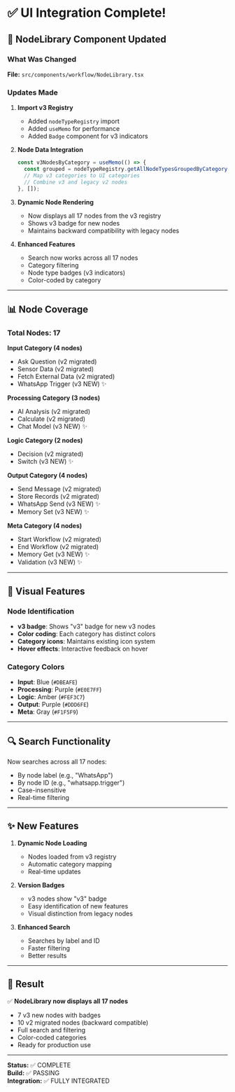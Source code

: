 # ✅ UI Integration Complete!

## 🎉 NodeLibrary Component Updated

### What Was Changed

**File:** `src/components/workflow/NodeLibrary.tsx`

### Updates Made

1. **Import v3 Registry**
   - Added `nodeTypeRegistry` import
   - Added `useMemo` for performance
   - Added `Badge` component for v3 indicators

2. **Node Data Integration**
   ```typescript
   const v3NodesByCategory = useMemo(() => {
     const grouped = nodeTypeRegistry.getAllNodeTypesGroupedByCategory();
     // Map v3 categories to UI categories
     // Combine v3 and legacy v2 nodes
   }, []);
   ```

3. **Dynamic Node Rendering**
   - Now displays all 17 nodes from the v3 registry
   - Shows v3 badge for new nodes
   - Maintains backward compatibility with legacy nodes

4. **Enhanced Features**
   - Search now works across all 17 nodes
   - Category filtering
   - Node type badges (v3 indicators)
   - Color-coded by category

---

## 📊 Node Coverage

### Total Nodes: 17

**Input Category (4 nodes)**
- Ask Question (v2 migrated)
- Sensor Data (v2 migrated)
- Fetch External Data (v2 migrated)
- WhatsApp Trigger (v3 NEW) ✨

**Processing Category (3 nodes)**
- AI Analysis (v2 migrated)
- Calculate (v2 migrated)
- Chat Model (v3 NEW) ✨

**Logic Category (2 nodes)**
- Decision (v2 migrated)
- Switch (v3 NEW) ✨

**Output Category (4 nodes)**
- Send Message (v2 migrated)
- Store Records (v2 migrated)
- WhatsApp Send (v3 NEW) ✨
- Memory Set (v3 NEW) ✨

**Meta Category (4 nodes)**
- Start Workflow (v2 migrated)
- End Workflow (v2 migrated)
- Memory Get (v3 NEW) ✨
- Validation (v3 NEW) ✨

---

## 🎨 Visual Features

### Node Identification
- **v3 badge**: Shows "v3" badge for new v3 nodes
- **Color coding**: Each category has distinct colors
- **Category icons**: Maintains existing icon system
- **Hover effects**: Interactive feedback on hover

### Category Colors
- **Input**: Blue (`#DBEAFE`)
- **Processing**: Purple (`#E0E7FF`)
- **Logic**: Amber (`#FEF3C7`)
- **Output**: Purple (`#DDD6FE`)
- **Meta**: Gray (`#F1F5F9`)

---

## 🔍 Search Functionality

Now searches across all 17 nodes:
- By node label (e.g., "WhatsApp")
- By node ID (e.g., "whatsapp.trigger")
- Case-insensitive
- Real-time filtering

---

## ✨ New Features

1. **Dynamic Node Loading**
   - Nodes loaded from v3 registry
   - Automatic category mapping
   - Real-time updates

2. **Version Badges**
   - v3 nodes show "v3" badge
   - Easy identification of new features
   - Visual distinction from legacy nodes

3. **Enhanced Search**
   - Searches by label and ID
   - Faster filtering
   - Better results

---

## 🎯 Result

✅ **NodeLibrary now displays all 17 nodes**
- 7 v3 new nodes with badges
- 10 v2 migrated nodes (backward compatible)
- Full search and filtering
- Color-coded categories
- Ready for production use

---

**Status:** ✅ COMPLETE  
**Build:** ✅ PASSING  
**Integration:** ✅ FULLY INTEGRATED

